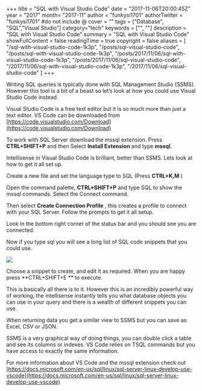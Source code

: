 +++
title = "SQL with Visual Studio Code"
date = "2017-11-06T20:00:45Z"
year = "2017"
month= "2017-11"
author = "funkysi1701"
authorTwitter = "funkysi1701" #do not include @
cover = ""
tags = ["Database", "SQL","Visual Studio"]
category="tech"
keywords = ["", ""]
description = "SQL with Visual Studio Code"
summary = "SQL with Visual Studio Code"
showFullContent = false
readingTime = true
copyright = false
aliases = [
    "/sql-with-visual-studio-code-1k3p",
    "/posts/sql-visual-studio-code",
    "/posts/sql-with-visual-studio-code-1k3p",
    "/posts/2017/11/06/sql-with-visual-studio-code-1k3p",
    "/posts/2017/11/06/sql-visual-studio-code",
    "/2017/11/06/sql-with-visual-studio-code-1k3p",
    "/2017/11/06/sql-visual-studio-code"
]
+++

Writing SQL queries is typically done with SQL Management Studio (SSMS). However this tool is a bit of a beast so let’s look at how you could use Visual Studio Code instead.

Visual Studio Code is a free text editor but it is so much more than just a text editor. VS Code can be downloaded from [https://code.visualstudio.com/Download](https://code.visualstudio.com/Download)

To work with SQL Server download the mssql extension. Press  **CTRL+SHIFT+P** and then Select  **Install Extension**  and type  **mssql**.

Intellisense in Visual Studio Code is brilliant, better than SSMS. Lets look at how to get it all set up.

Create a new file and set the language type to SQL (Press  **CTRL+K,M** )

Open the command palette, **CTRL+SHIFT+P** and type SQL to show the mssql commands. Select the Connect command.

Then select **Create Connection Profile** , this creates a profile to connect with your SQL Server. Follow the prompts to get it all setup.

Look in the bottom right corner of the status bar and you should see you are connected.

Now if you type sql you will see a long list of SQL code snippets that you could use.

![](https://storageaccountblog9f5d.blob.core.windows.net/blazor/wp-content/uploads/2017/11/vscode-sql-snippets.png?resize=662%2C348&ssl=1)

Choose a snippet to create, and edit it as required. When you are happy press  **CTRL+SHIFT+E ** to execute.

This is basically all there is to it. However this is an incredibly powerful way of working, the intellisense instantly tells you what database objects you can use in your query and there is a wealth of different snippets you can use.

When returning data you get a similar view to SSMS but you can save as Excel, CSV or JSON.

SSMS is a very graphical way of doing things, you can double click a table and see its columns or indexes. VS Code relies on TSQL commands but you have access to exactly the same information.

For more information about VS Code and the mssql extension check out [https://docs.microsoft.com/en-us/sql/linux/sql-server-linux-develop-use-vscode](https://docs.microsoft.com/en-us/sql/linux/sql-server-linux-develop-use-vscode)
